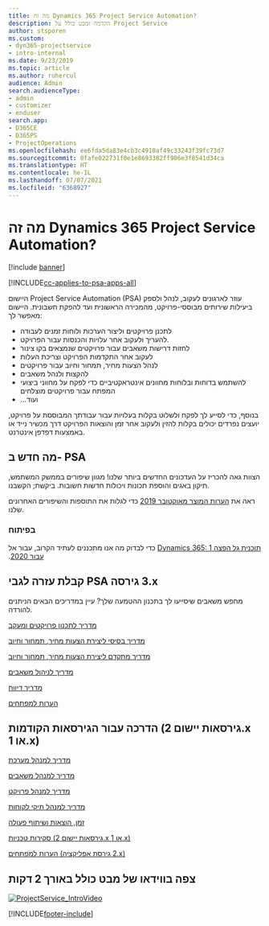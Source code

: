 ```yaml
---
title: מה זה Dynamics 365 Project Service Automation?
description: הקדמה ומבט כולל על Project Service
author: stsporen
ms.custom:
- dyn365-projectservice
- intro-internal
ms.date: 9/23/2019
ms.topic: article
ms.author: ruhercul
audience: Admin
search.audienceType:
- admin
- customizer
- enduser
search.app:
- D365CE
- D365PS
- ProjectOperations
ms.openlocfilehash: ee6fda5da83e4cb3c4910af49c33243f39fc73d7
ms.sourcegitcommit: 0fafe022731f0e1e8693382ff906e3f8541d34ca
ms.translationtype: HT
ms.contentlocale: he-IL
ms.lasthandoff: 07/07/2021
ms.locfileid: "6368927"
---
```

# <a name="what-is-dynamics-365-project-service-automation"></a>מה זה Dynamics 365 Project Service Automation?

[!include [banner](../includes/psa-now-project-operations.md)]

[!INCLUDE[cc-applies-to-psa-apps-all](../includes/cc-applies-to-psa-apps-all.md)]

היישום Project Service Automation‏ (PSA) עוזר לארגונים לעקוב, לנהל ולספק ביעילות שירותים מבוססי-פרויקט, מהמכירה הראשונית ועד להפקת חשבונית. היישום מאפשר לך:

- לתכנן פרויקטים וליצור הערכות ולוחות זמנים לעבודה
- להעריך ולעקוב אחר עלויות והכנסות עבור הפרויקט.
- לחזות דרישות משאבים עבור פרויקטים שנמצאים בקו צינור
- לעקוב אחר התקדמות הפרויקט וצריכת העלות
- לנהל הצעות מחיר, תמחור וחיוב עבור פרויקטים
- להקצות ולנהל משאבים
- להשתמש בדוחות ובלוחות מחוונים אינטראקטיביים כדי לפקח על מחווני ביצועי המפתח עבור פרויקטים מוצלחים
- ...ועוד

בנוסף, כדי לסייע לך לפקח ולשלוט בקלות בעלויות עבור עבודתך המבוססת על פרויקט, יועצים נפרדים יכולים בקלות להזין ולעקוב אחר זמן והוצאות הפרויקט דרך מכשיר נייד או באמצעות דפדפן אינטרנט.

## <a name="whats-new-in-psa"></a>מה חדש ב- PSA
הצוות גאה להכריז על העדכונים החדשים ביותר שלנו! מגוון שיפורים בממשק המשתמש, תיקון באגים והוספת תכונות ויכולות חדשות חשובות. ביקשת; הקשבנו.

ראה את [הערות המוצר מאוקטובר 2019](/dynamics365-release-plan/2019wave2/index) כדי לגלות את התוספות והשיפורים האחרונים שלנו.

### <a name="in-development"></a>בפיתוח
כדי לבדוק מה אנו מתכננים לעתיד הקרוב, עבור אל [Dynamics 365: תוכנית ‏‫גל הפצה 1 עבור 2020](/dynamics365-release-plan/2020wave1/index).

## <a name="get-help-with-psa-version-3x"></a>קבלת עזרה לגבי PSA גירסה ‎3.x
מחפש משאבים שיסייעו לך בתכנון ההטמעה שלך? עיין במדריכים הבאים הניתנים להורדה.

 [‏‫מדריך לתכנון פרויקטים ומעקב](../psa/implementation-guides/project-planning-tracking.md)

 [‏‫מדריך בסיסי ליצירת הצעות מחיר, תמחור וחיוב](../psa/implementation-guides/begin-quoting-pricing-billing.md)

 [‏‫מדריך מתקדם ליצירת הצעות מחיר, תמחור וחיוב](../psa/implementation-guides/adv-quoting-pricing-billing.md)

 [מדריך לניהול משאבים](../psa/implementation-guides/resource-management-guide.md)

 [מדריך דיווח](../psa/implementation-guides/reporting-guide.md)

 [הערות למפתחים](../psa/developer-guides/overview-dev-notes-v3.x.md)

## <a name="guidance-for-earlier-versions-app-version-2x-or-1x"></a>הדרכה עבור הגירסאות הקודמות (גירסאות יישום 2.x או 1.x)
 [מדריך למנהל מערכת](../psa/admin-guide.md)

 [מדריך למנהל משאבים](../psa/resource-manager-guide.md)

 [מדריך למנהל פרויקט](../psa/project-manager-guide.md)

 [מדריך למנהל תיקי לקוחות](../psa/account-manager-guide.md)

 [זמן, הוצאות ושיתוף פעולה](../psa/time-expense-collaboration-guide.md)

 [‏‫סקירות טכניות‬ (גירסאות יישום 2.x או 1.x)](../psa/white-papers.md)

 [הערות למפתחים (גירסת אפליקציה ‎2.x)](../psa/developer-guides/add-custom-qoi-forms-v2.x.md)

 ## <a name="watch-a-2-minute-overview-video"></a>צפה בווידאו של מבט כולל באורך 2 דקות
 <a name="heroArea"></a> [![ProjectService_IntroVideo](../psa/media/project-service-intro-video.png "ProjectService_IntroVideo")](https://go.microsoft.com/fwlink/p/?LinkId=799457)




[!INCLUDE[footer-include](../includes/footer-banner.md)]